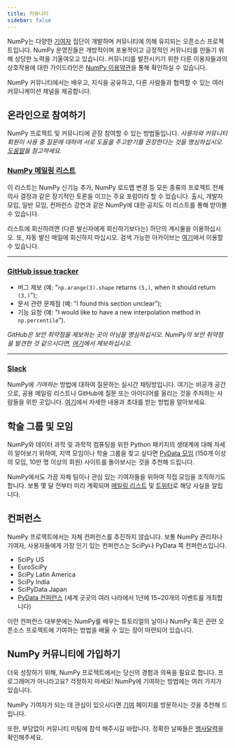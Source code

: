 ```yaml
---
title: 커뮤니티
sidebar: false
---
```


NumPy는 다양한 [기여자](/teams/) 집단이 개발하며 커뮤니티에 의해 유지되는 오픈소스 프로젝트입니다. NumPy 운영진들은 개방적이며 포용적이고 긍정적인 커뮤니티를 만들기 위해 상당한 노력을 기울여오고 있습니다. 커뮤니티를 발전시키기 위한 다른 이용자들과의 상호작용에 대한 가이드라인은 [NumPy 이용약관](/code-of-conduct)을 통해 확인하실 수 있습니다.

NumPy 커뮤니티에서는 배우고, 지식을 공유하고, 다른 사람들과 협력할 수 있는 여러 커뮤니케이션 채널을 제공합니다.


## 온라인으로 참여하기

NumPy 프로젝트 및 커뮤니티에 곧장 참여할 수 있는 방법들입니다. _사용자와 커뮤니티 회원이 사용 중 질문에 대하여 서로 도움을 주고받기를 권장한다는 것을 명심하십시오. [도움말](/gethelp)을 참고하세요._


### [NumPy 메일링 리스트](https://mail.python.org/mailman/listinfo/numpy-discussion)

이 리스트는 NumPy 신기능 추가, NumPy 로드맵 변경 등 모든 종류의 프로젝트 전체 의사 결정과 같은 장기적인 토론을 이끄는 주요 포럼이라 할 수 있습니다. 출시, 개발자 모임, 일반 모임, 컨퍼런스 강연과 같은 NumPy에 대한 공지도 이 리스트를 통해 받아볼 수 있습니다.

리스트에 회신하려면 (다른 발신자에게 회신하기보다는) 하단의 게시물을 이용하십시오. 또, 자동 발신 메일에 회신하지 마십시오. 검색 가능한 아카이브는 [여기](https://mail.python.org/archives/list/numpy-discussion@python.org/)에서 이용할 수 있습니다.

***

### [GitHub issue tracker](https://github.com/numpy/numpy/issues)

- 버그 제보 (예: "`np.arange(3).shape` returns `(5,)`, when it should return `(3,)`");
- 문서 관련 문제점 (예: "I found this section unclear");
- 기능 요청 (예: "I would like to have a new interpolation method in `np.percentile`").

_GitHub은 보안 취약점을 제보하는 곳이 아님을 명심하십시오. NumPy의 보안 취약점을 발견한 것 같으시다면, [여기](https://tidelift.com/docs/security)에서 제보하십시오._

***

### [Slack](https://numpy-team.slack.com)

NumPy에 _기여하는_ 방법에 대하여 질문하는 실시간 채팅방입니다. 여기는 비공개 공간으로, 공용 메일링 리스트나 GitHub에 질문 또는 아이디어를 올리는 것을 주저하는 사람들을 위한 곳입니다. [여기](https://numpy.org/devdocs/dev/index.html#contributing-to-numpy)에서 자세한 내용과 초대를 받는 방법을 알아보세요.


## 학술 그룹 및 모임

NumPy와 데이터 과학 및 과학적 컴퓨팅을 위한 Python 패키지의 생태계에 대해 자세히 알아보기 위하여, 지역 모임이나 학술 그룹을 찾고 싶다면 [PyData 모임](https://www.meetup.com/pro/pydata/) (150개 이상의 모임, 10만 명 이상의 회원) 사이트를 돌아보시는 것을 추천해 드립니다.

NumPy에서도 가끔 자체 팀이나 관심 있는 기여자들을 위하여 직접 모임을 조직하기도 합니다. 보통 몇 달 전부터 미리 계획되며 [메일링 리스트](https://mail.python.org/mailman/listinfo/numpy-discussion) 및 [트위터](https://twitter.com/numpy_team)로 해당 사실을 알립니다.


## 컨퍼런스

NumPy 프로젝트에서는 자체 컨퍼런스를 추진하지 않습니다. 보통 NumPy 관리자나 기여자, 사용자들에게 가장 인기 있는 컨퍼런스는 SciPy나 PyData 쪽 컨퍼런스입니다.

- SciPy US
- EuroSciPy
- SciPy Latin America
- SciPy India
- SciPyData Japan
- [PyData 컨퍼런스](https://pydata.org/event-schedule/) (세계 곳곳의 여러 나라에서 1년에 15~20개의 이벤트를 개최합니다)

이런 컨퍼런스 대부분에는 NumPy를 배우는 튜토리얼의 날이나 NumPy 혹은 관련 오픈소스 프로젝트에 기여하는 방법을 배울 수 있는 장이 마련되어 있습니다.


## NumPy 커뮤니티에 가입하기

더욱 성장하기 위해, NumPy 프로젝트에서는 당신의 경험과 의욕을 필요로 합니다. 프로그래머가 아니라고요? 걱정하지 마세요! NumPy에 기여하는 방법에는 여러 가지가 있습니다.

NumPy 기여자가 되는 데 관심이 있으시다면 [기여](/contribute) 페이지를 방문하시는 것을 추천해 드립니다.

또한, 부담없이 커뮤니티 미팅에 참석 해주시길 바랍니다. 정확한 날짜들은 [행사달력](https://scientific-python.org/calendars/)을 확인해주세요.
